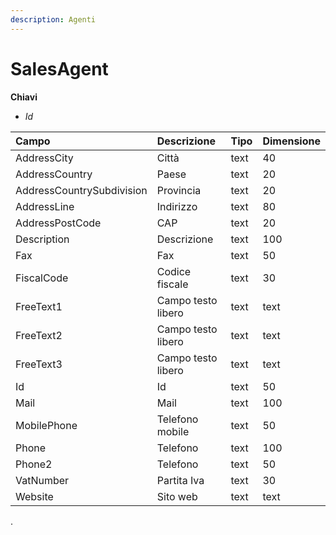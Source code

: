 ```yaml
---
description: Agenti
---
```


# SalesAgent

**Chiavi**

* _Id_

| Campo | Descrizione | Tipo | Dimensione |
| :--- | :--- | :--- | :--- |
| AddressCity | Città | text | 40 |
| AddressCountry | Paese | text | 20 |
| AddressCountrySubdivision | Provincia | text | 20 |
| AddressLine | Indirizzo | text | 80 |
| AddressPostCode | CAP | text | 20 |
| Description | Descrizione | text | 100 |
| Fax | Fax | text | 50 |
| FiscalCode | Codice fiscale | text | 30 |
| FreeText1 | Campo testo libero | text | text |
| FreeText2 | Campo testo libero | text | text |
| FreeText3 | Campo testo libero | text | text |
| Id | Id | text | 50 |
| Mail | Mail | text | 100 |
| MobilePhone | Telefono mobile | text | 50 |
| Phone | Telefono | text | 100 |
| Phone2 | Telefono | text | 50 |
| VatNumber | Partita Iva | text | 30 |
| Website | Sito web | text | text |
.